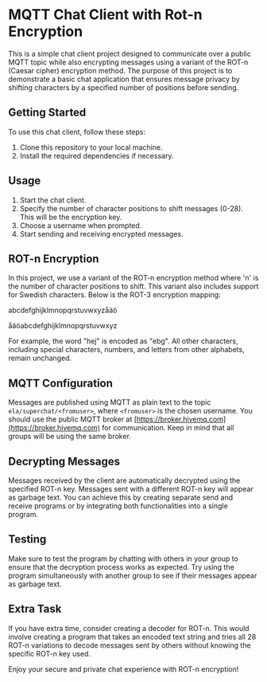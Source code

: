 # MQTT Chat Client with Rot-n Encryption

This is a simple chat client project designed to communicate over a public MQTT topic while also encrypting messages using a variant of the ROT-n (Caesar cipher) encryption method. The purpose of this project is to demonstrate a basic chat application that ensures message privacy by shifting characters by a specified number of positions before sending.

## Getting Started

To use this chat client, follow these steps:

1. Clone this repository to your local machine.
2. Install the required dependencies if necessary.

## Usage

1. Start the chat client.
2. Specify the number of character positions to shift messages (0-28). This will be the encryption key.
3. Choose a username when prompted.
4. Start sending and receiving encrypted messages.

## ROT-n Encryption

In this project, we use a variant of the ROT-n encryption method where 'n' is the number of character positions to shift. This variant also includes support for Swedish characters. Below is the ROT-3 encryption mapping:

abcdefghijklmnopqrstuvwxyzåäö

åäöabcdefghijklmnopqrstuvwxyz

For example, the word "hej" is encoded as "ebg". All other characters, including special characters, numbers, and letters from other alphabets, remain unchanged.

## MQTT Configuration

Messages are published using MQTT as plain text to the topic `ela/superchat/<fromuser>`, where `<fromuser>` is the chosen username. You should use the public MQTT broker at [https://broker.hivemq.com](https://broker.hivemq.com) for communication. Keep in mind that all groups will be using the same broker.

## Decrypting Messages

Messages received by the client are automatically decrypted using the specified ROT-n key. Messages sent with a different ROT-n key will appear as garbage text. You can achieve this by creating separate send and receive programs or by integrating both functionalities into a single program.

## Testing

Make sure to test the program by chatting with others in your group to ensure that the decryption process works as expected. Try using the program simultaneously with another group to see if their messages appear as garbage text.

## Extra Task

If you have extra time, consider creating a decoder for ROT-n. This would involve creating a program that takes an encoded text string and tries all 28 ROT-n variations to decode messages sent by others without knowing the specific ROT-n key used.

Enjoy your secure and private chat experience with ROT-n encryption!

